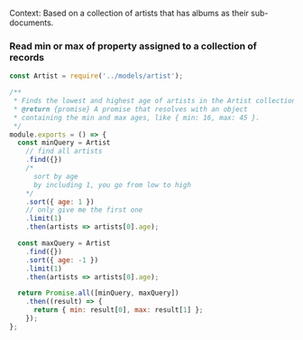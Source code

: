 Context: Based on a collection of artists that has albums as their sub-documents.
### Read min or max of property assigned to a collection of records
```js
const Artist = require('../models/artist');

/**
 * Finds the lowest and highest age of artists in the Artist collection
 * @return {promise} A promise that resolves with an object
 * containing the min and max ages, like { min: 16, max: 45 }.
 */
module.exports = () => {
  const minQuery = Artist
    // find all artists
    .find({})
    /*
      sort by age
      by including 1, you go from low to high
    */
    .sort({ age: 1 })
    // only give me the first one
    .limit(1)
    .then(artists => artists[0].age);

  const maxQuery = Artist
    .find({})
    .sort({ age: -1 })
    .limit(1)
    .then(artists => artists[0].age);

  return Promise.all([minQuery, maxQuery])
    .then((result) => {
      return { min: result[0], max: result[1] };
    });
};
```
